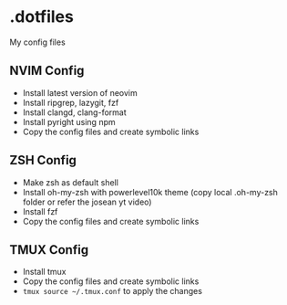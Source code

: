 # .dotfiles

My config files

## NVIM Config

- Install latest version of neovim
- Install ripgrep, lazygit, fzf
- Install clangd, clang-format
- Install pyright using npm
- Copy the config files and create symbolic links

## ZSH Config

- Make zsh as default shell
- Install oh-my-zsh with powerlevel10k theme (copy local .oh-my-zsh folder or refer the josean yt video)
- Install fzf
- Copy the config files and create symbolic links

## TMUX Config

- Install tmux
- Copy the config files and create symbolic links
- `tmux source ~/.tmux.conf` to apply the changes
